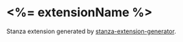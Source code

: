# <%= extensionName %>

Stanza extension generated by [stanza-extension-generator](https://github.com/poetic/stanza-extension-generator).
